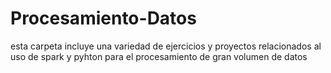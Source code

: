 # Procesamiento-Datos

esta carpeta incluye una variedad de ejercicios y proyectos relacionados al uso de spark y pyhton para el procesamiento de gran volumen de datos
